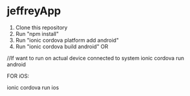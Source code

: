 # jeffreyApp

1) Clone this repository
2) Run "npm install"
3) Run "ionic cordova platform add android"
4) Run "ionic cordova build android" OR

//If want to run on actual device connected to system
ionic cordova run android 

FOR iOS:

ionic cordova run ios
